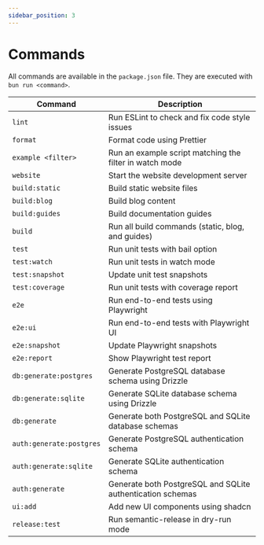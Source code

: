 ```yaml
---
sidebar_position: 3
---
```


# Commands

All commands are available in the `package.json` file. They are executed with `bun run <command>`.

| Command                  | Description                                                |
| ------------------------ | ---------------------------------------------------------- |
| `lint`                   | Run ESLint to check and fix code style issues              |
| `format`                 | Format code using Prettier                                 |
| `example <filter>`       | Run an example script matching the filter in watch mode    |
| `website`                | Start the website development server                       |
| `build:static`           | Build static website files                                 |
| `build:blog`             | Build blog content                                         |
| `build:guides`           | Build documentation guides                                 |
| `build`                  | Run all build commands (static, blog, and guides)          |
| `test`                   | Run unit tests with bail option                            |
| `test:watch`             | Run unit tests in watch mode                               |
| `test:snapshot`          | Update unit test snapshots                                 |
| `test:coverage`          | Run unit tests with coverage report                        |
| `e2e`                    | Run end-to-end tests using Playwright                      |
| `e2e:ui`                 | Run end-to-end tests with Playwright UI                    |
| `e2e:snapshot`           | Update Playwright snapshots                                |
| `e2e:report`             | Show Playwright test report                                |
| `db:generate:postgres`   | Generate PostgreSQL database schema using Drizzle          |
| `db:generate:sqlite`     | Generate SQLite database schema using Drizzle              |
| `db:generate`            | Generate both PostgreSQL and SQLite database schemas       |
| `auth:generate:postgres` | Generate PostgreSQL authentication schema                  |
| `auth:generate:sqlite`   | Generate SQLite authentication schema                      |
| `auth:generate`          | Generate both PostgreSQL and SQLite authentication schemas |
| `ui:add`                 | Add new UI components using shadcn                         |
| `release:test`           | Run semantic-release in dry-run mode                       |
